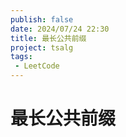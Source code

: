 ```yaml
---
publish: false
date: 2024/07/24 22:30
title: 最长公共前缀
project: tsalg
tags:
 - LeetCode
---
```


# 最长公共前缀
